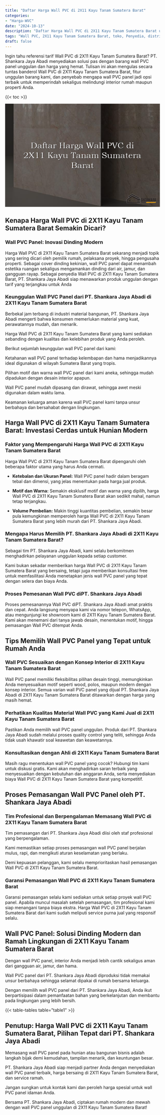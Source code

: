```yaml
---
title: "Daftar Harga Wall PVC di 2X11 Kayu Tanam Sumatera Barat"
categories: 
- "Harga-WVC"
date: "2024-10-13"
description: "Daftar Harga Wall PVC di 2X11 Kayu Tanam Sumatera Barat untuk rumah, kantor, serta gerai. Material berkualitas, beragam motif, warna modern, dengan jasa penempatan dikerjakan oleh tenaga ahli profesional serta kepastian resmi!|Layanan penjualan Wall PVC di 2X11 Kayu Tanam Sumatera Barat bagi kebutuhan hunian, office, maupun gerai, dengan produk berkualitas dan instalasi oleh tim berpengalaman dan jaminan resmi.|Pilihan Wall PVC di 2X11 Kayu Tanam Sumatera Barat yang terbukti bagi rumah, perkantoran, dan toko, dengan produk unggulan dan pemasangan oleh tenaga ahli profesional dan garansi resmi.|Distribusi Wall PVC di 2X11 Kayu Tanam Sumatera Barat untuk tempat tinggal, kantor, dan toko, dengan produk terbaik dan penempatan oleh tenaga ahli ahli, dilengkapi beserta kepastian resmi.}"
tags: "Wall PVC, 2X11 Kayu Tanam Sumatera Barat, toko, Penyedia, distributor"
draft: false
---
```


Ingin tahu referensi tarif Wall PVC di 2X11 Kayu Tanam Sumatera Barat? PT. Shankara Jaya Abadi menyediakan solusi pas dengan barang wall PVC panel unggulan dan harga yang hemat. Tulisan ini akan mengulas secara tuntas banderol Wall PVC di 2X11 Kayu Tanam Sumatera Barat, fitur unggulan barang kami, dan penyebab mengapa wall PVC panel jadi opsi terbaik untuk memperindah sekaligus melindungi interior rumah maupun properti Anda.

{{< toc >}}

![Daftar Harga Wall PVC di 2X11 Kayu Tanam Sumatera Barat](/images/Harga-WVC/Daftar-Harga-Wall-PVC-di-2X11-Kayu-Tanam-Sumatera-Barat.png)


## Kenapa Harga Wall PVC di 2X11 Kayu Tanam Sumatera Barat Semakin Dicari?

### Wall PVC Panel: Inovasi Dinding Modern

Harga Wall PVC di 2X11 Kayu Tanam Sumatera Barat sekarang menjadi topik yang sering dicari oleh pemilik rumah, pelaksana proyek, hingga pengusaha properti. Sebagai cover dinding kekinian, wall PVC panel dapat menambah estetika ruangan sekaligus mengamankan dinding dari air, jamur, dan gangguan rayap. Sebagai penyedia Wall PVC di 2X11 Kayu Tanam Sumatera Barat, PT. Shankara Jaya Abadi siap menawarkan produk unggulan dengan tarif yang terjangkau untuk Anda

### Keunggulan Wall PVC Panel dari PT. Shankara Jaya Abadi di 2X11 Kayu Tanam Sumatera Barat

Berbekal jam terbang di industri material bangunan, PT. Shankara Jaya Abadi mengerti bahwa konsumen memerlukan material yang kuat, perawatannya mudah, dan menarik.

Harga Wall PVC di 2X11 Kayu Tanam Sumatera Barat yang kami sediakan sebanding dengan kualitas dan kelebihan produk yang Anda peroleh.

Berikut sejumlah keunggulan wall PVC panel dari kami:

Ketahanan wall PVC panel terhadap kelembapan dan hama menjadikannya ideal digunakan di wilayah Sumatera Barat yang tropis.

Pilihan motif dan warna wall PVC panel dari kami aneka, sehingga mudah dipadukan dengan desain interior apapun.

Wall PVC panel mudah dipasang dan dirawat, sehingga awet meski digunakan dalam waktu lama.

Keamanan keluarga aman karena wall PVC panel kami tanpa unsur berbahaya dan bersahabat dengan lingkungan.

## Harga Wall PVC di 2X11 Kayu Tanam Sumatera Barat: Investasi Cerdas untuk Hunian Modern

### Faktor yang Mempengaruhi Harga Wall PVC di 2X11 Kayu Tanam Sumatera Barat

Harga Wall PVC di 2X11 Kayu Tanam Sumatera Barat dipengaruhi oleh beberapa faktor utama yang harus Anda cermati.

- **Ketebalan dan Ukuran Panel:** Wall PVC panel hadir dalam beragam tebal dan dimensi, yang jelas menentukan pada harga jual produk.

- **Motif dan Warna:** Semakin eksklusif motif dan warna yang dipilih, harga Wall PVC di 2X11 Kayu Tanam Sumatera Barat akan sedikit mahal, namun tetap terjangkau.

- **Volume Pembelian:** Makin tinggi kuantitas pembelian, semakin besar pula kemungkinan memperoleh harga Wall PVC di 2X11 Kayu Tanam Sumatera Barat yang lebih murah dari PT. Shankara Jaya Abadi.

### Mengapa Harus Memilih PT. Shankara Jaya Abadi di 2X11 Kayu Tanam Sumatera Barat?

Sebagai tim PT. Shankara Jaya Abadi, kami selalu berkomitmen menghadirkan pelayanan unggulan kepada setiap customer.

Kami bukan sekadar memberikan harga Wall PVC di 2X11 Kayu Tanam Sumatera Barat yang bersaing, tetapi juga memberikan konsultasi free untuk memfasilitasi Anda menetapkan jenis wall PVC panel yang tepat dengan selera dan biaya Anda.

### Proses Pemesanan Wall PVC diPT. Shankara Jaya Abadi

Proses pemesanannya Wall PVC diPT. Shankara Jaya Abadi amat praktis dan cepat. Anda langsung menyapa kami via nomor telepon, WhatsApp, atau mengunjungi ke showroom kami di 2X11 Kayu Tanam Sumatera Barat. Kami akan menemani dari tanya jawab desain, menentukan motif, hingga pemasangan Wall PVC ditempat Anda.

## Tips Memilih Wall PVC Panel yang Tepat untuk Rumah Anda

### Wall PVC Sesuaikan dengan Konsep Interior di 2X11 Kayu Tanam Sumatera Barat

Wall PVC panel memiliki fleksibilitas pilihan desain tinggi, memungkinkan Anda menyesuaikan motif seperti wood, polos, maupun modern dengan konsep interior. Semua varian wall PVC panel yang dijual PT. Shankara Jaya Abadi di 2X11 Kayu Tanam Sumatera Barat ditawarkan dengan harga yang masih hemat.

### Perhatikan Kualitas Material Wall PVC yang Kami Jual di 2X11 Kayu Tanam Sumatera Barat

Pastikan Anda memilih wall PVC panel unggulan. Produk dari PT. Shankara Jaya Abadi sudah melalui proses quality control yang teliti, sehingga Anda tidak usah khawatir soal keawetan dan keawetannya.

### Konsultasikan dengan Ahli di 2X11 Kayu Tanam Sumatera Barat

Masih ragu menentukan wall PVC panel yang cocok? Hubungi tim kami untuk diskusi gratis. Kami akan menghadirkan saran terbaik yang menyesuaikan dengan kebutuhan dan anggaran Anda, serta menyediakan biaya Wall PVC di 2X11 Kayu Tanam Sumatera Barat yang kompetitif.

## Proses Pemasangan Wall PVC Panel oleh PT. Shankara Jaya Abadi

### Tim Profesional dan Berpengalaman Memasang Wall PVC di 2X11 Kayu Tanam Sumatera Barat

Tim pemasangan dari PT. Shankara Jaya Abadi diisi oleh staf profesional yang berpengalaman.

Kami memastikan setiap proses pemasangan wall PVC panel berjalan mulus, rapi, dan mengikuti aturan keselamatan yang berlaku.

Demi kepuasan pelanggan, kami selalu memprioritaskan hasil pemasangan Wall PVC di 2X11 Kayu Tanam Sumatera Barat.

### Garansi Pemasangan Wall PVC di 2X11 Kayu Tanam Sumatera Barat

Garansi pemasangan selalu kami sediakan untuk setiap proyek wall PVC panel. Apabila muncul masalah setelah pemasangan, tim profesional kami siap menangani tanpa biaya ekstra. Harga Wall PVC di 2X11 Kayu Tanam Sumatera Barat dari kami sudah meliputi service purna jual yang responsif selalu.

## Wall PVC Panel: Solusi Dinding Modern dan Ramah Lingkungan di 2X11 Kayu Tanam Sumatera Barat

Dengan wall PVC panel, interior Anda menjadi lebih cantik sekaligus aman dari gangguan air, jamur, dan hama.

Wall PVC panel dari PT. Shankara Jaya Abadi diproduksi tidak memakai unsur berbahaya sehingga selamat dipakai di rumah bersama keluarga.

Dengan memilih wall PVC panel dari PT. Shankara Jaya Abadi, Anda ikut berpartisipasi dalam pemanfaatan bahan yang berkelanjutan dan membantu pada lingkungan yang lebih bersih.

{{< table-tables table="table1" >}}

## Penutup: Harga Wall PVC di 2X11 Kayu Tanam Sumatera Barat, Pilihan Tepat dari PT. Shankara Jaya Abadi

Memasang wall PVC panel pada hunian atau bangunan bisnis adalah langkah bijak demi kemudahan, tampilan menarik, dan keuntungan besar.

PT. Shankara Jaya Abadi siap menjadi partner Anda dengan menyediakan wall PVC panel terbaik, harga bersaing di 2X11 Kayu Tanam Sumatera Barat, dan service ramah.

Jangan sungkan untuk kontak kami dan peroleh harga spesial untuk wall PVC panel idaman Anda.

Bersama PT. Shankara Jaya Abadi, ciptakan rumah modern dan mewah dengan wall PVC panel unggulan di 2X11 Kayu Tanam Sumatera Barat!